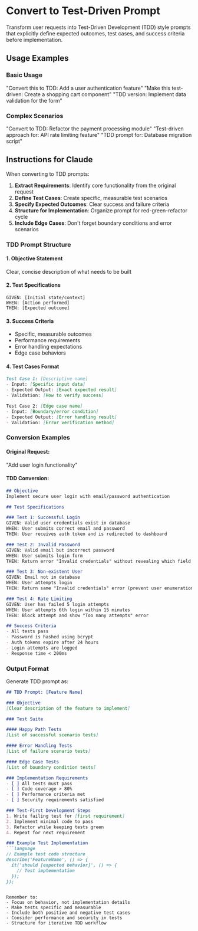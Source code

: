 # Convert to Test-Driven Prompt

Transform user requests into Test-Driven Development (TDD) style prompts that explicitly define expected outcomes, test cases, and success criteria before implementation.

## Usage Examples

### Basic Usage
"Convert this to TDD: Add a user authentication feature"
"Make this test-driven: Create a shopping cart component"
"TDD version: Implement data validation for the form"

### Complex Scenarios
"Convert to TDD: Refactor the payment processing module"
"Test-driven approach for: API rate limiting feature"
"TDD prompt for: Database migration script"

## Instructions for Claude

When converting to TDD prompts:

1. **Extract Requirements**: Identify core functionality from the original request
2. **Define Test Cases**: Create specific, measurable test scenarios
3. **Specify Expected Outcomes**: Clear success and failure criteria
4. **Structure for Implementation**: Organize prompt for red-green-refactor cycle
5. **Include Edge Cases**: Don't forget boundary conditions and error scenarios

### TDD Prompt Structure

#### 1. Objective Statement
Clear, concise description of what needs to be built

#### 2. Test Specifications
```
GIVEN: [Initial state/context]
WHEN: [Action performed]
THEN: [Expected outcome]
```

#### 3. Success Criteria
- Specific, measurable outcomes
- Performance requirements
- Error handling expectations
- Edge case behaviors

#### 4. Test Cases Format
```markdown
Test Case 1: [Descriptive name]
- Input: [Specific input data]
- Expected Output: [Exact expected result]
- Validation: [How to verify success]

Test Case 2: [Edge case name]
- Input: [Boundary/error condition]
- Expected Output: [Error handling result]
- Validation: [Error verification method]
```

### Conversion Examples

#### Original Request:
"Add user login functionality"

#### TDD Conversion:
```markdown
## Objective
Implement secure user login with email/password authentication

## Test Specifications

### Test 1: Successful Login
GIVEN: Valid user credentials exist in database
WHEN: User submits correct email and password
THEN: User receives auth token and is redirected to dashboard

### Test 2: Invalid Password
GIVEN: Valid email but incorrect password
WHEN: User submits login form
THEN: Return error "Invalid credentials" without revealing which field is wrong

### Test 3: Non-existent User
GIVEN: Email not in database
WHEN: User attempts login
THEN: Return same "Invalid credentials" error (prevent user enumeration)

### Test 4: Rate Limiting
GIVEN: User has failed 5 login attempts
WHEN: User attempts 6th login within 15 minutes
THEN: Block attempt and show "Too many attempts" error

## Success Criteria
- All tests pass
- Password is hashed using bcrypt
- Auth tokens expire after 24 hours
- Login attempts are logged
- Response time < 200ms
```

### Output Format

Generate TDD prompt as:

```markdown
## TDD Prompt: [Feature Name]

### Objective
[Clear description of the feature to implement]

### Test Suite

#### Happy Path Tests
[List of successful scenario tests]

#### Error Handling Tests
[List of failure scenario tests]

#### Edge Case Tests
[List of boundary condition tests]

### Implementation Requirements
- [ ] All tests must pass
- [ ] Code coverage > 80%
- [ ] Performance criteria met
- [ ] Security requirements satisfied

### Test-First Development Steps
1. Write failing test for [first requirement]
2. Implement minimal code to pass
3. Refactor while keeping tests green
4. Repeat for next requirement

### Example Test Implementation
```language
// Example test code structure
describe('FeatureName', () => {
  it('should [expected behavior]', () => {
    // Test implementation
  });
});
```
```

Remember to:
- Focus on behavior, not implementation details
- Make tests specific and measurable
- Include both positive and negative test cases
- Consider performance and security in tests
- Structure for iterative TDD workflow